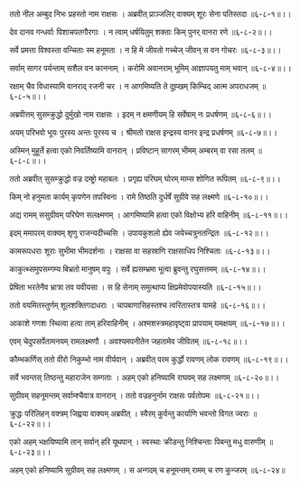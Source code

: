 ततो नील अम्बुद निभः प्रहस्तो नाम राक्षसः ।
अब्रवीत् प्राञ्जलिर् वाक्यम् शूरः सेना पतिस्तदा ॥६-८-१॥।।

देव दानव गन्धर्वाः पिशाचपतगौरगाः ।
न त्वाम् धर्षयितुम् शक्ताः किम् पुनर् वानरा रणे ॥६-८-२॥।।

सर्वे प्रमत्ता विश्वस्ता वन्चिताः स्म हनूमता ।
न हि मे जीवतो गच्चेज् जीवन् स वन गोचरः ॥६-८-३॥।।

सर्वाम् सागर पर्यन्ताम् सशैल वन काननाम् ।
करोमि अवानराम् भूमिम् आज्ञापयतु माम् भवान् ॥६-८-४॥।।

रक्षाम् चैव विधास्यामि वानराद् रजनी चर ।
न आगमिष्यति ते दुह्खम् किम्चिद् आत्म अपराधजम् ॥६-८-५॥।।

अब्रवीत्तम् सुसम्क्रुद्धो दुर्मुखो नाम राक्षसः ।
इदम् न क्षमणीयम् हि सर्वेषाम् नः प्रधर्षणम् ॥६-८-६॥।।

अयम् परिभवो भूयः पुरस्य अन्तः पुरस्य च ।
श्रीमतो राक्षस इन्द्रस्य वानर इन्द्र प्रधर्षणम् ॥६-८-७॥।।

अस्मिन् मुहूर्ते हत्वा एको निवर्तिष्यामि वानरान् ।
प्रविष्टान् सागरम् भीमम् अम्बरम् वा रसा तलम् ॥६-८-८॥।।

ततो अब्रवीत् सुसम्क्रुद्धो वज्र दम्ष्ट्रो महाबलः ।
प्रगृह्य परिघम् घोरम् माम्स शोणित रूपितम् ॥६-८-९॥।।

किम् नो हनुमता कार्यम् कृपणेन तपस्विना ।
रामे तिष्ठति दुर्धर्षे सुग्रीवे सह लक्ष्मणे ॥६-८-१०॥।।

अद्य रामम् ससुग्रीवम् परिघेण सलक्ष्मणम् ।
आगमिष्यामि हत्वा एको विक्षोभ्य हरि वाहिनीम् ॥६-८-११॥।।

इदम् ममापरम् वाक्यम् शृणु राजन्यदीच्चसि ।
उपायकुशलो ह्येव जयेच्चत्रुनतन्द्रितः ॥६-८-१२॥।।

कामरूपधराः शूराः सुभीमा भीमदर्शनाः ।
राक्षसा वा सहस्राणि राक्षसाधिप निश्चिताः ॥६-८-१३॥।।

काकुत्थ्समुपसम्गम्य बिभ्रतो मानुषम् वपुः ।
सर्वे ह्यसम्भ्रमा भूत्वा ब्रुवन्तु रघुसत्तमम् ॥६-८-१४॥।।

प्रेषिता भरतेनैव भ्रात्रा तव यवीयसा ।
स हि सेनाम् समुत्थाप्य क्षिप्रमेवोपयास्यति ॥६-८-१५॥।।

ततो वयमितस्तुर्णम् शूलशक्तिगदाधराः ।
चापबाणासिहस्तश्च त्वरितास्तत्र यामहे ॥६-८-१६॥।।

आकाशे गणशः स्थित्वा हत्वा ताम् हरिवाहिनीम् ।
अश्मशस्त्रमहावृष्ट्वा प्रापयाम् यमक्षयम् ॥६-८-१७॥।।

एवम् चेदुपसर्पेतामनयम् रामलक्ष्मणौ ।
अवश्यमपनीतेन जहतामेव जीवितम् ॥६-८-१८॥।।

कौम्भकर्णिस् ततो वीरो निकुम्भो नाम वीर्यवान् ।
अब्रवीत् परम कुर्द्धो रावणम् लोक रावणम् ॥६-८-१९॥।।

सर्वे भवन्तस् तिष्ठन्तु महाराजेन सम्गताः ।
अहम् एको हनिष्यामि राघवम् सह लक्ष्मणम् ॥६-८-२०॥।।

सुग्रीवम् सहनूमन्तम् सर्वाम्श्चैवात्र वानरान् ।
ततो वज्रहनुर्नाम राक्षसः पर्वतोपमः ॥६-८-२१॥।।

क्रुद्धः परिलिहन् वक्त्रम् जिह्वया वाक्यम् अब्रवीत् ।
स्वैरम् कुर्वन्तु कार्याणि भवन्तो विगत ज्वराः ॥६-८-२२॥।।

एको अहम् भक्षयिष्यामि तान् सर्वान् हरि यूथपान् ।
स्वस्थाः क्रीडन्तु निश्चिन्ताः पिबन्तु मधु वारुणीम् ॥६-८-२३॥।।

अहम् एको हनिष्यामि सुग्रीवम् सह लक्ष्मणम् ।
स अन्गदम् च हनूमन्तम् रामम् च रण कुन्जरम् ॥६-८-२४॥

